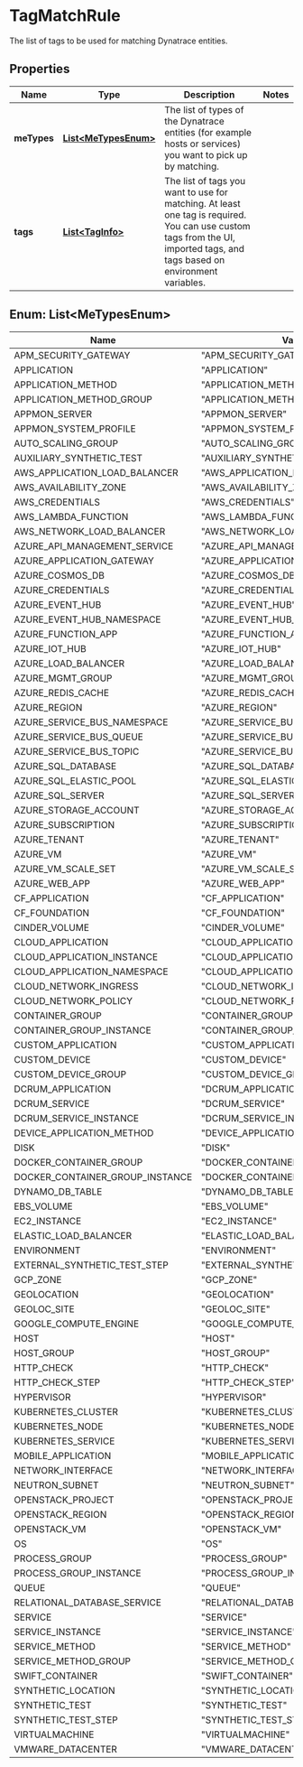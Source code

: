

# TagMatchRule

The list of tags to be used for matching Dynatrace entities.

## Properties

| Name | Type | Description | Notes |
|------------ | ------------- | ------------- | -------------|
|**meTypes** | [**List&lt;MeTypesEnum&gt;**](#List&lt;MeTypesEnum&gt;) | The list of types of the Dynatrace entities (for example hosts or services) you want to pick up by matching. |  |
|**tags** | [**List&lt;TagInfo&gt;**](TagInfo.md) | The list of tags you want to use for matching. At least one tag is required.    You can use custom tags from the UI, imported tags, and tags based on environment variables. |  |



## Enum: List&lt;MeTypesEnum&gt;

| Name | Value |
|---- | -----|
| APM_SECURITY_GATEWAY | &quot;APM_SECURITY_GATEWAY&quot; |
| APPLICATION | &quot;APPLICATION&quot; |
| APPLICATION_METHOD | &quot;APPLICATION_METHOD&quot; |
| APPLICATION_METHOD_GROUP | &quot;APPLICATION_METHOD_GROUP&quot; |
| APPMON_SERVER | &quot;APPMON_SERVER&quot; |
| APPMON_SYSTEM_PROFILE | &quot;APPMON_SYSTEM_PROFILE&quot; |
| AUTO_SCALING_GROUP | &quot;AUTO_SCALING_GROUP&quot; |
| AUXILIARY_SYNTHETIC_TEST | &quot;AUXILIARY_SYNTHETIC_TEST&quot; |
| AWS_APPLICATION_LOAD_BALANCER | &quot;AWS_APPLICATION_LOAD_BALANCER&quot; |
| AWS_AVAILABILITY_ZONE | &quot;AWS_AVAILABILITY_ZONE&quot; |
| AWS_CREDENTIALS | &quot;AWS_CREDENTIALS&quot; |
| AWS_LAMBDA_FUNCTION | &quot;AWS_LAMBDA_FUNCTION&quot; |
| AWS_NETWORK_LOAD_BALANCER | &quot;AWS_NETWORK_LOAD_BALANCER&quot; |
| AZURE_API_MANAGEMENT_SERVICE | &quot;AZURE_API_MANAGEMENT_SERVICE&quot; |
| AZURE_APPLICATION_GATEWAY | &quot;AZURE_APPLICATION_GATEWAY&quot; |
| AZURE_COSMOS_DB | &quot;AZURE_COSMOS_DB&quot; |
| AZURE_CREDENTIALS | &quot;AZURE_CREDENTIALS&quot; |
| AZURE_EVENT_HUB | &quot;AZURE_EVENT_HUB&quot; |
| AZURE_EVENT_HUB_NAMESPACE | &quot;AZURE_EVENT_HUB_NAMESPACE&quot; |
| AZURE_FUNCTION_APP | &quot;AZURE_FUNCTION_APP&quot; |
| AZURE_IOT_HUB | &quot;AZURE_IOT_HUB&quot; |
| AZURE_LOAD_BALANCER | &quot;AZURE_LOAD_BALANCER&quot; |
| AZURE_MGMT_GROUP | &quot;AZURE_MGMT_GROUP&quot; |
| AZURE_REDIS_CACHE | &quot;AZURE_REDIS_CACHE&quot; |
| AZURE_REGION | &quot;AZURE_REGION&quot; |
| AZURE_SERVICE_BUS_NAMESPACE | &quot;AZURE_SERVICE_BUS_NAMESPACE&quot; |
| AZURE_SERVICE_BUS_QUEUE | &quot;AZURE_SERVICE_BUS_QUEUE&quot; |
| AZURE_SERVICE_BUS_TOPIC | &quot;AZURE_SERVICE_BUS_TOPIC&quot; |
| AZURE_SQL_DATABASE | &quot;AZURE_SQL_DATABASE&quot; |
| AZURE_SQL_ELASTIC_POOL | &quot;AZURE_SQL_ELASTIC_POOL&quot; |
| AZURE_SQL_SERVER | &quot;AZURE_SQL_SERVER&quot; |
| AZURE_STORAGE_ACCOUNT | &quot;AZURE_STORAGE_ACCOUNT&quot; |
| AZURE_SUBSCRIPTION | &quot;AZURE_SUBSCRIPTION&quot; |
| AZURE_TENANT | &quot;AZURE_TENANT&quot; |
| AZURE_VM | &quot;AZURE_VM&quot; |
| AZURE_VM_SCALE_SET | &quot;AZURE_VM_SCALE_SET&quot; |
| AZURE_WEB_APP | &quot;AZURE_WEB_APP&quot; |
| CF_APPLICATION | &quot;CF_APPLICATION&quot; |
| CF_FOUNDATION | &quot;CF_FOUNDATION&quot; |
| CINDER_VOLUME | &quot;CINDER_VOLUME&quot; |
| CLOUD_APPLICATION | &quot;CLOUD_APPLICATION&quot; |
| CLOUD_APPLICATION_INSTANCE | &quot;CLOUD_APPLICATION_INSTANCE&quot; |
| CLOUD_APPLICATION_NAMESPACE | &quot;CLOUD_APPLICATION_NAMESPACE&quot; |
| CLOUD_NETWORK_INGRESS | &quot;CLOUD_NETWORK_INGRESS&quot; |
| CLOUD_NETWORK_POLICY | &quot;CLOUD_NETWORK_POLICY&quot; |
| CONTAINER_GROUP | &quot;CONTAINER_GROUP&quot; |
| CONTAINER_GROUP_INSTANCE | &quot;CONTAINER_GROUP_INSTANCE&quot; |
| CUSTOM_APPLICATION | &quot;CUSTOM_APPLICATION&quot; |
| CUSTOM_DEVICE | &quot;CUSTOM_DEVICE&quot; |
| CUSTOM_DEVICE_GROUP | &quot;CUSTOM_DEVICE_GROUP&quot; |
| DCRUM_APPLICATION | &quot;DCRUM_APPLICATION&quot; |
| DCRUM_SERVICE | &quot;DCRUM_SERVICE&quot; |
| DCRUM_SERVICE_INSTANCE | &quot;DCRUM_SERVICE_INSTANCE&quot; |
| DEVICE_APPLICATION_METHOD | &quot;DEVICE_APPLICATION_METHOD&quot; |
| DISK | &quot;DISK&quot; |
| DOCKER_CONTAINER_GROUP | &quot;DOCKER_CONTAINER_GROUP&quot; |
| DOCKER_CONTAINER_GROUP_INSTANCE | &quot;DOCKER_CONTAINER_GROUP_INSTANCE&quot; |
| DYNAMO_DB_TABLE | &quot;DYNAMO_DB_TABLE&quot; |
| EBS_VOLUME | &quot;EBS_VOLUME&quot; |
| EC2_INSTANCE | &quot;EC2_INSTANCE&quot; |
| ELASTIC_LOAD_BALANCER | &quot;ELASTIC_LOAD_BALANCER&quot; |
| ENVIRONMENT | &quot;ENVIRONMENT&quot; |
| EXTERNAL_SYNTHETIC_TEST_STEP | &quot;EXTERNAL_SYNTHETIC_TEST_STEP&quot; |
| GCP_ZONE | &quot;GCP_ZONE&quot; |
| GEOLOCATION | &quot;GEOLOCATION&quot; |
| GEOLOC_SITE | &quot;GEOLOC_SITE&quot; |
| GOOGLE_COMPUTE_ENGINE | &quot;GOOGLE_COMPUTE_ENGINE&quot; |
| HOST | &quot;HOST&quot; |
| HOST_GROUP | &quot;HOST_GROUP&quot; |
| HTTP_CHECK | &quot;HTTP_CHECK&quot; |
| HTTP_CHECK_STEP | &quot;HTTP_CHECK_STEP&quot; |
| HYPERVISOR | &quot;HYPERVISOR&quot; |
| KUBERNETES_CLUSTER | &quot;KUBERNETES_CLUSTER&quot; |
| KUBERNETES_NODE | &quot;KUBERNETES_NODE&quot; |
| KUBERNETES_SERVICE | &quot;KUBERNETES_SERVICE&quot; |
| MOBILE_APPLICATION | &quot;MOBILE_APPLICATION&quot; |
| NETWORK_INTERFACE | &quot;NETWORK_INTERFACE&quot; |
| NEUTRON_SUBNET | &quot;NEUTRON_SUBNET&quot; |
| OPENSTACK_PROJECT | &quot;OPENSTACK_PROJECT&quot; |
| OPENSTACK_REGION | &quot;OPENSTACK_REGION&quot; |
| OPENSTACK_VM | &quot;OPENSTACK_VM&quot; |
| OS | &quot;OS&quot; |
| PROCESS_GROUP | &quot;PROCESS_GROUP&quot; |
| PROCESS_GROUP_INSTANCE | &quot;PROCESS_GROUP_INSTANCE&quot; |
| QUEUE | &quot;QUEUE&quot; |
| RELATIONAL_DATABASE_SERVICE | &quot;RELATIONAL_DATABASE_SERVICE&quot; |
| SERVICE | &quot;SERVICE&quot; |
| SERVICE_INSTANCE | &quot;SERVICE_INSTANCE&quot; |
| SERVICE_METHOD | &quot;SERVICE_METHOD&quot; |
| SERVICE_METHOD_GROUP | &quot;SERVICE_METHOD_GROUP&quot; |
| SWIFT_CONTAINER | &quot;SWIFT_CONTAINER&quot; |
| SYNTHETIC_LOCATION | &quot;SYNTHETIC_LOCATION&quot; |
| SYNTHETIC_TEST | &quot;SYNTHETIC_TEST&quot; |
| SYNTHETIC_TEST_STEP | &quot;SYNTHETIC_TEST_STEP&quot; |
| VIRTUALMACHINE | &quot;VIRTUALMACHINE&quot; |
| VMWARE_DATACENTER | &quot;VMWARE_DATACENTER&quot; |



